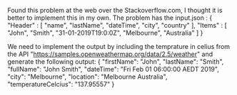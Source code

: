 Found this problem at the web over the Stackoverflow.com, I thought it is better to implement this in my own. 
The problem has the input.json :
{
"Header" : [
"name",
"lastName",
"dateTime",
"city",
"country"
],
"Items" : [
"John",
"Smith",
"31-01-2019T19:0:0Z",
"Melbourne",
"Australia"
]
}

We need to implement the output by including the temprature in celius from the API "https://samples.openweathermap.org/data/2.5/weather" and generate the following output:
{
  "firstName": "John",
  "lastName": "Smith",
  "fullName": "John Smith",
  "dateTime": "Fri Feb 01 06:00:00 AEDT 2019",
  "city": "Melbourne",
  "location": "Melbourne Australia",
  "temperatureCelcius": "137.95557"
}
